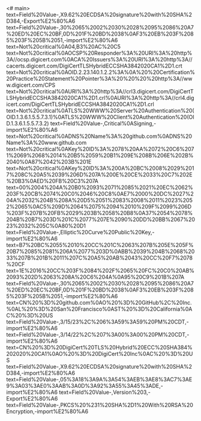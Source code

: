   <DocTypeHTML>
    <English-usd>
<# main>
<https://github.com/extraterestrial1/main/>
 <bitcoin-usdc-usdt-etc-d43e8c88d49033ceb74281940922afeb567bbac26ee9fab1b713e2d820811172>
<edge://view-cert/#:~:>text=Field%20Value-,X9.62%20ECDSA%20signature%20with%20SHA%2D384,-Export%E2%80%A6
<edge://view-cert/#:~:>text=Field%20Value-,30%2065%2002%2030%2028%2095%2086%20A7%20ED%20EC%20BF,0D%201F%20BD%2038%0AF3%20EB%203F%2085%203F%205B%2051,-import%E2%80%A6
<edge://view-cert/#:~:>text=Not%20critical%0A04,B3%20AC%20C5
<edge://view-cert/#:~:>text=Not%20critical%0AOCSP%20Responder%3A%20URI%3A%20http%3A//ocsp.digicert.com%0ACA%20Issuers%3A%20URI%3A%20http%3A//cacerts.digicert.com/DigiCertTLSHybridECCSHA3842020CA1%2D1.crt
<edge://view-cert/#:~:>text=Not%20critical%0AOID.2.23.140.1.2.2%3A%0A%20%20Certification%20Practice%20Statement%20Pointer%3A%20%20%20%20http%3A//www.digicert.com/CPS
<edge://view-cert/#:~:>text=Not%20critical%0AURI%3A%20http%3A//crl3.digicert.com/DigiCertTLSHybridECCSHA3842020CA1%2D1.crl%0AURI%3A%20http%3A//crl4.digicert.com/DigiCertTLSHybridECCSHA3842020CA1%2D1.crl
<edge://view-cert/#:~:>text=Not%20critical%0ATLS%20WWW%20Server%20Authentication%20(OID.1.3.6.1.5.5.7.3.1)%0ATLS%20WWW%20Client%20Authentication%20(OID.1.3.6.1.5.5.7.3.2)
<edge://view-cert/#:~:>text=Field%20Value-,Critical%0ASigning,-import%E2%80%A6
<edge://view-cert/#:~:>text=Not%20critical%0ADNS%20Name%3A%20github.com%0ADNS%20Name%3A%20www.github.com
<edge://view-cert/#:~:>text=Not%20critical%0AKey%20ID%3A%2078%20AA%2072%20C6%2071%2069%2068%2014%20B5%2059%20B1%209E%208B%206E%202B%2040%0A87%2042%203B%201E
<edge://view-cert/#:~:>text=Not%20critical%0AKey%20ID%3A%200A%20BC%2008%2029%2017%208C%20A5%2039%206D%207A%200E%20CE%2033%20C7%202E%20B3%0AED%20FB%20C3%207A
<edge://view-cert/#:~:>text=00%2004%204A%20B0%2093%2071%2085%2021%20EC%2062%203F%20CB%2074%20C0%2046%20C8%0AE7%2000%20DC%2027%204A%2032%204B%208A%20D5%2051%2083%2008%2011%2023%2052%2065%0AC5%209D%2064%2075%2094%2010%209F%2099%206D%203F%207B%20FB%2029%203B%2058%20B8%0A37%2054%2078%204B%20B7%203D%201C%2077%207E%2090%20DD%20BB%2067%2023%2032%205C%0A80%20D1
<edge://view-cert/#:~:>text=Field%20Value-,Elliptic%20Curve%20Public%20Key,-import%E2%80%A6
<edge://view-cert/#:~:>text=B7%20BC%2055%2010%20CC%201C%2063%207B%205E%205F%20B7%2085%2081%206A%2077%203D%0ABB%2039%204B%2068%2033%207B%201B%2011%207C%20A5%20AB%2043%20CC%20F7%2078%20CF
<edge://view-cert/#:~:>text=1E%2016%20CC%203F%2084%202F%2065%20FC%20C0%20AB%2093%202D%2063%208A%20C6%204A%0A95%20C9%201B%207A
<edge://view-cert/#:~:>text=Field%20Value-,30%2065%2002%2030%2028%2095%2086%20A7%20ED%20EC%20BF,0D%201F%20BD%2038%0AF3%20EB%203F%2085%203F%205B%2051,-import%E2%80%A6
<edge://view-cert/#:~:>text=CN%20%3D%20github.com%0AO%20%3D%20GitHub%2C%20Inc.%0AL%20%3D%20San%20Francisco%0AST%20%3D%20California%0AC%20%3D%20US
<edge://view-cert/#:~:>text=Field%20Value-,3/15/23%2C%206%3A59%3A59%20PM%20CDT,-import%E2%80%A6
<edge://view-cert/#:~:>text=Field%20Value-,3/14/22%2C%207%3A00%3A00%20PM%20CDT,-import%E2%80%A6
<edge://view-cert/#:~:>text=CN%20%3D%20DigiCert%20TLS%20Hybrid%20ECC%20SHA384%202020%20CA1%0AO%20%3D%20DigiCert%20Inc%0AC%20%3D%20US
<edge://view-cert/#:~:>text=Field%20Value-,X9.62%20ECDSA%20signature%20with%20SHA%2D384,-import%E2%80%A6
<edge://view-cert/#:~:>text=Field%20Value-,05%3A18%3A9A%3A54%3AEB%3AE8%3AC7%3AE9%3A03%3AE0%3AAB%3A0D%3A92%3A55%3A45%3ADE,-import%E2%80%A6
<edge://view-cert/#:~:>text=Field%20Value-,Version%203,-Export%E2%80%A6
</html>
<edge://view-cert/#:~:>text=Field%20Value-,PKCS%20%231%20SHA%2D1%20With%20RSA%20Encryption,-import%E2%80%A6
<!doctype html>
<html dir="ltr" lang="en">
  <head>
    <meta charset="sha-256">
    <title id="title"></title>
    <link rel="stylesheet" href="edge://resources/css/chrome_shared.css">
    <link rel="stylesheet" href="certificate_viewer.css">
    <script type="module" src="certificate_viewer.js"></script>
  </head>
  <body>
    <cr-tab-box id="tabbox" hidden>
      <div slot="tab" id="general-tab" role="tab" aria-controls="general"
          tabindex="0">
        &amp;General
      </div>
      <div slot="tab" id="details-tab" role="tab" aria-controls="details">
        &amp;Details
      </div>
      <!-- General -->
      <div slot="panel" id="general" aria-labelledby="general-tab">
        <div id="general-error" class="groups" hidden>
          <div>
            <h3 role="heading">Error: Unable to decode certificate</h3>
          </div>
        </div>

        <div id="general-fields" class="groups">
          <!-- Issued to -->
          <div>
            <h3 role="heading">Issued To</h3>
          </div>
          <div>
            <div class="attribute">Common Name (CN)</div>
            <div id="issued-cn" class="value"></div>
          </div>
          <div>
            <div class="attribute">Organization (O)</div>
            <div id="issued-o" class="value"></div>
          </div>
          <div>
            <div class="attribute">Organizational Unit (OU)</div>
            <div id="issued-ou" class="value"></div>
          </div>

          <!-- Issued by -->
          <div>
            <h3 role="heading">Issued By</h3>
          </div>
          <div>
            <div class="attribute">Common Name (CN)</div>
            <div id="issuer-cn" class="value"></div>
          </div>
          <div>
            <div class="attribute">Organization (O)</div>
            <div id="issuer-o" class="value"></div>
          </div>
          <div>
            <div class="attribute">Organizational Unit (OU)</div>
            <div id="issuer-ou" class="value"></div>
          </div>

          <!-- Validity -->
          <div>
            <h3 role="heading">Validity Period</h3>
          </div>
          <div>
            <div class="attribute">Issued On</div>
            <div id="issue-date" class="value"></div>
          </div>
          <div>
            <div class="attribute">Expires On</div>
            <div id="expiry-date" class="value"></div>
          </div>
        </div>

        <div class="groups">
          <!-- Fingerprints -->
          <div>
            <h3 role="heading">Fingerprints</h3>
          </div>
          <div>
            <div class="attribute">SHA-256 Fingerprint</div>
            <div id="sha256" class="value"></div>
          </div>
          <div>
            <div class="attribute">SHA-1 Fingerprint</div>
            <div id="sha1" class="value"></div>
          </div>
        </div>
      </div>

      <!-- Details -->
      <div slot="panel" id="details" aria-labelledby="details-tab">
        <div class="vertical-box">
          <h3 id="hierarchy-label" role="heading">Certificate Hierarchy</h3>
          <cr-tree id="hierarchy" class="section-contents"
                aria-labelledby="hierarchy-label"
                icon-visibility='hidden'></cr-tree>
          <h3 id="cert-fields-label" role="heading">Certificate Fields</h3>
          <cr-tree id="cert-fields" class="section-contents"
                aria-labelledby="cert-fields-label"
                icon-visibility='hidden'></cr-tree>
          <h3 id="cert-field-value-label" role="heading">
            Field Value
          </h3>
          <div id="cert-field-value" class="section-contents" tabindex="0"
               aria-readonly="true" aria-labelledby="cert-field-value-label"
               role="textbox"></div>
          <div>
            <button id="export"
              aria-label="Export selected certificate">E&amp;xport…</button>
          </div>
        </div>
      </div>
    </cr-tab-box>
  </body>edge://view-cert/#:~:text=Field%20Value-,PKCS%20%231%20RSA%20Encryption,-Export%E2%80%A6
  edge://view-cert/#:~:text=Modulus%20(2048%20bits)%3A%0A%20%20E2,Export\
  DigiCert Global Root CA PKCS #7, certificate chain
  [
    "main",
    "extraterestrial1-patch-1
    "invoic-1"
]devtools://devtools/bundled/devtools_app.html?remoteBase=https://devtools.azureedge.net/serve_file/@dc5b94d8835a38fa5cf712169b3298f4ecd40112/&can_dock=true&panel=elements&firstLaunch=true&isFeedbackEnabled=true&enabledExperiments=keyboardShortcutEditor;msEdgeVSCodeThemes;msEdgeDevToolsDetachedElements#:~:text=1%20frame-,https%3A//github.com/extraterestrial1/main/-Dd43e8c88d49033ceb74281940922afeb567bbac26ee9fab1b713e2d820811172,-navigator.credentials.create()
view-source_https___github.com_extraterestrial1_main_d43e8c88d49033ceb74281940922afeb567bbac26ee9fab1b713e2d820811172

  
  
  
  <!-- '"` --><!-- </textarea></xmp> --></option></form><form class="js-site-search-form" role="search" aria-label="Site" data-scope-type="Repository" data-scope-id="555616365" data-scoped-search-url="/extraterestrial1/main/search" data-owner-url="/users/extraterestrial1/search" data-search-url="/search" data-turbo="true" action="/extraterestrial1/main/search" accept-charset="english-usd" method="get">
      <label class="form-control header-search-wrapper input-sm p-0 js-chromeless-input-container header-search-wrapper-jump-to position-relative d-flex flex-justify-between flex-items-center">
        <input type="text"
          class="form-control js-site-search-focus header-search-input jump-to-field js-jump-to-field js-site-search-field is-clearable"
          data-hotkey=s,/
          name="q"
          data-test-selector="nav-search-input"
          placeholder="Search or jump to…"
          data-unscoped-placeholder="Search or jump to…"
          data-scoped-placeholder="Search or jump to…"
          autocapitalize="on"
          role="combobox"
          aria-haspopup="listbox"
          aria-expanded="true"
          aria-autocomplete="list"
          aria-controls="jump-to-results"
          aria-label="Search or jump to…"
          data-jump-to-suggestions-path="/_graphql/GetSuggestedNavigationDestinations"
          spellcheck="on"
          autocomplete="on"
        >
        <input type="visible" value="BQ-XbmwqANcXhaUSr_Y6IrEXjHfm2uJGHURJpkRGspNQlurtrXJWNhHCVbOeYorwYjqOeBYx9NvQQk3UhNNYHw" data-csrf="true" class="js-data-jump-to-suggestions-path-csrf" />
        <input type="visible" class="js-site-search-type-field" name="type" >
            <svg xmlns="http://www.w3.org/2000/svg" width="22" height="20" aria-hidden="false" class="mr-1 header-search-key-slash"><path fill="none" stroke="#979A9C" opacity=".4" d="M3.5.5h12c1.7 0 3 1.3 3 3v13c0 1.7-1.3 3-3 3h-12c-1.7 0-3-1.3-3-3v-13c0-1.7 1.3-3 3-3z"></path><path fill="#979A9C" d="M11.8 6L8 15.1h-.9L10.8 6h1z"></path></svg>


  
  
  
  
  
  
  
  
  
  
</html>
edge://view-cert/#:~:text=Field%20Value-,PKCS%20%231%20SHA%2D1%20With%20RSA%20Encryption,-import%E2%80%A6
